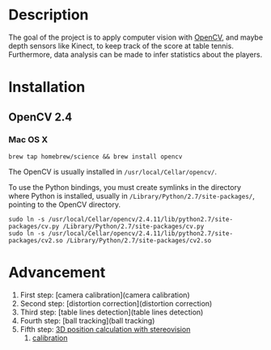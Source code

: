 Description
===========
The goal of the project is to apply computer vision with [OpenCV](http://opencv.org/), and maybe depth sensors like Kinect, to keep track of the score at table tennis. Furthermore, data analysis can be made to infer statistics about the players.


Installation
============

OpenCV 2.4
----------

### Mac OS X

```
brew tap homebrew/science && brew install opencv
```

The OpenCV is usually installed in `/usr/local/Cellar/opencv/`.

To use the Python bindings, you must create symlinks in the directory where Python is installed, usually in `/Library/Python/2.7/site-packages/`, pointing to the OpenCV directory.

```
sudo ln -s /usr/local/Cellar/opencv/2.4.11/lib/python2.7/site-packages/cv.py /Library/Python/2.7/site-packages/cv.py
sudo ln -s /usr/local/Cellar/opencv/2.4.11/lib/python2.7/site-packages/cv2.so /Library/Python/2.7/site-packages/cv2.so
```


Advancement
===========

1. First step: [camera calibration](camera calibration)
1. Second step: [distortion correction](distortion correction)
3. Third step: [table lines detection](table lines detection)
4. Fourth step: [ball tracking](ball tracking)
4. Fifth step: [3D position calculation with stereovision](stereovision)
    1. [calibration](stereovision/calibration)


